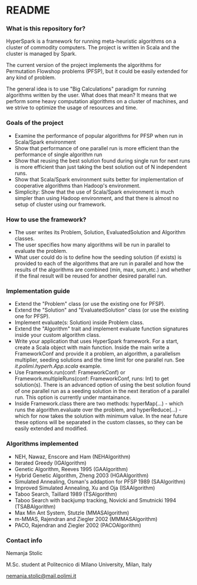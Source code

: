 # README #
### What is this repository for? ###

HyperSpark is a framework for running meta-heuristic algorithms on a cluster of commodity computers. The project is written in Scala and the cluster is managed by Spark. 

The current version of the project implements the algorithms for Permutation Flowshop problems (PFSP), but it could be easily extended for any kind of problem. 

The general idea is to use "Big Calculations" paradigm for running algorithms written by the user. What does that mean? It means that we perform some heavy computation algorithms on a cluster of machines, and we strive to optimize the usage of resources and time.

### Goals of the project ###

- Examine the performance of popular algorithms for PFSP when run in Scala/Spark environment
- Show that performance of one parallel run is more efficient than the performance of single algorithm run
- Show that reusing the best solution found during single run for next runs is more efficient than just taking the best solution out of N independent runs.
- Show that Scala/Spark environment suits better for implementation of cooperative algorithms than Hadoop's environment.
- Simplicity: Show that the use of Scala/Spark environment is much simpler than using Hadoop environment, and that there is almost no setup of cluster using our framework.

### How to use the framework? ###

- The user writes its Problem, Solution, EvaluatedSolution and Algorithm classes. 
- The user specifies how many algorithms will be run in parallel to evaluate the problem. 
- What user could do is to define how the seeding solution (if exists) is provided to each of the algorithms that are run in parallel and how the results of the algorithms are combined (min, max, sum,etc.) and whether if the final result will be reused for another desired parallel run.

### Implementation guide ###

- Extend the "Problem" class (or use the existing one for PFSP). 
- Extend the "Solution" and "EvaluatedSolution" class (or use the existing one for PFSP).
- Implement evaluate(s: Solution) inside Problem class.
- Extend the "Algorithm" trait and implement evaluate function signatures inside your custom algorithm class.
- Write your application that uses HyperSpark framework. For a start, create a Scala object with main function. Inside the main write a FrameworkConf and provide it a problem, an algorithm, a parallelism multiplier, seeding solutions and the time limit for one parallel run. See *it.polimi.hyperh.App.scala* example.
- Use Framework.run(conf: FrameworkConf) or Framework.multipleRuns(conf: FrameworkConf, runs: Int) to get solution(s). There is an advanced option of using the best solution found of one parallel run as a seeding solution in the next iteration of a parallel run. This option is currently under mantainance.
- Inside Framework.class there are two methods: hyperMap(...) - which runs the algorithm.evaluate over the problem, and hyperReduce(...) - which for now takes the solution with minimum value. In the near future these options will be separated in the custom classes, so they can be easily extended and modified.

### Algorithms implemented ###

- NEH, Nawaz, Enscore and Ham (NEHAlgorithm)
- Iterated Greedy (IGAlgorithm)
- Genetic Algorithm, Reeves 1995 (GAAlgorithm)
- Hybrid Genetic Algorithm, Zheng 2003 (HGAAlgorithm)
- Simulated Annealing, Osman's addaption for PFSP 1989 (SAAlgorithm)
- Improved Simulated Annealing, Xu and Oja (ISAAlgorithm)
- Taboo Search, Taillard 1989 (TSAlgorithm)
- Taboo Search with backjump tracking, Novicki and Smutnicki 1994 (TSABAlgorithm)
- Max Min Ant System, Stutzle (MMASAlgorithm)
- m-MMAS, Rajendran and Ziegler 2002 (MMMASAlgorithm)
- PACO, Rajendran and Ziegler 2002 (PACOAlgorithm)

### Contact info ###

Nemanja Stolic

M.Sc. student at Politecnico di Milano University, Milan, Italy

nemanja.stolic@mail.polimi.it